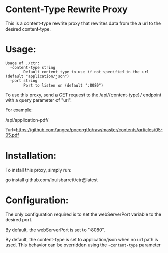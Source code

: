 
# Content-Type Rewrite Proxy

This is a content-type rewrite proxy that rewrites data from the a url to the desired content-type.  

# Usage:  
```
Usage of ./ctr:
  -content-type string
        Default content type to use if not specified in the url (default "application/json")
  -port string
        Port to listen on (default ":8080")
 ```

To use this proxy, send a GET request to the /api/{content-type}/ endpoint with a query parameter of "url".  

For example:  

/api/application-pdf/  

?url=https://github.com/angea/pocorgtfo/raw/master/contents/articles/05-05.pdf  



# Installation:  

To install this proxy, simply run:  

go install github.com/louisbarrett/ctr@latest

# Configuration:  

The only configuration required is to set the webServerPort variable to the desired port.  

By default, the webServerPort is set to ":8080". 

By default, the content-type is set to application/json when no url path is used. 
This behavior can be overridden using the `-content-type` parameter
